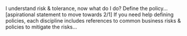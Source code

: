 I understand risk & tolerance, now what do I do? 
Define the policy... [aspirational statement to move towards 2/1] If you need help defining policies, each discipline includes references to common business risks & policies to mitigate the risks...